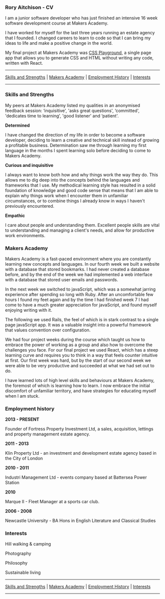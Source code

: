 ### Rory Aitchison - CV

I am a junior software developer who has just finished an intensive 16 week software development course at Makers Academy.

I have worked for myself for the last three years running an estate agency that I founded. I changed careers to learn to code so that I can bring my ideas to life and make a positive change in the world.

My final project at Makers Academy was [CSS Playground](https://css-play.herokuapp.com), a single page app that allows you to generate CSS and HTML without writing any code, written with React.

__________________________________________________________________________________________________________________________________________________________
[Skills and Strengths](#skills-and-strengths) | [Makers Academy](#makers-academy) | [Employment History](#employment-history) | [Interests](#interests)
__________________________________________________________________________________________________________________________________________________________


### Skills and Strengths

My peers at Makers Academy listed my qualities in an anonymised feedback session: ‘inquisitive', 'asks great questions', ‘committed', 'dedicates time to learning', 'good listener' and ‘patient'.

**Determined**

I have changed the direction of my life in order to become a software developer, deciding to learn a creative and technical skill instead of growing a profitable business. Determination saw me through learning my first language in the months I spent learning solo before deciding to come to Makers Academy.

**Curious and inquisitive**

I always want to know both how and why things work the way they do. This allows me to dig deep into the concepts behind the languages and frameworks that I use. My methodical learning style has resulted in a solid foundation of knowledge and good code sense that means that I am able to explain why things work when I encounter them in unfamiliar circumstances, or to combine things I already know in ways I haven't previously encountered.

**Empathic**

I care about people and understanding them. Excellent people skills are vital to understanding and managing a client's needs, and allow for productive work environments.


### Makers Academy

Makers Academy is a fast-paced environment where you are constantly learning new concepts and languages. In our fourth week we built a website with a database that stored bookmarks. I had never created a database before, and by the end of the week we had implemented a web interface with a database that stored user emails and passwords.

In the next week we switched to javaScript, which was a somewhat jarring experience after spending so long with Ruby. After an uncomfortable few hours I found my feet again and by the time I had finished week 7 I had come to have a much greater appreciation for javaScript, and found myself enjoying writing with it.

The following we used Rails, the feel of which is in stark contrast to a single page javaScript app. It was a valuable insight into a powerful framework that values convention over configuration.

We had four project weeks during the course which taught us how to embrace the power of working as a group and also how to overcome the challenges you face. For our final project we used React, which has a steep learning curve and requires you to think in a way that feels counter intuitive at first. Our first week was hard, but by the start of our second week we were able to be very productive and succeeded at what we had set out to do.

I have learned lots of high level skills and behaviours at Makers Academy, the foremost of which is learning how to learn. I now embrace the initial discomfort of unfamiliar territory, and have strategies for educating myself when I am stuck.

### Employment history

**2013 - PRESENT**

Founder of Fortress Property Investment Ltd, a sales, acquisition, lettings and property management estate agency.

**2011 - 2013**

Klin Property Ltd - an investment and development estate agency based in the City of London

**2010 - 2011**

Industri Management Ltd - events company based at Battersea Power Station

**2010**

Marque II - Fleet Manager at a sports car club.

**2006 - 2008**

Newcastle University - BA Hons in English Literature and Classical Studies


### Interests

Hill walking & camping

Photography

Philosophy

Sustainable living

__________________________________________________________________________________________________________________________________________________________
[Skills and Strengths](#skills-and-strengths) | [Makers Academy](#makers-academy) | [Employment History](#employment-history) | [Interests](#interests)
__________________________________________________________________________________________________________________________________________________________
